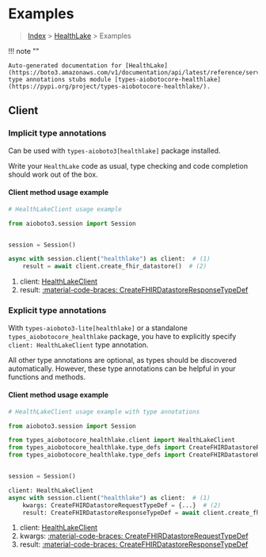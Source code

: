 # Examples

> [Index](../README.md) > [HealthLake](./README.md) > Examples

!!! note ""

    Auto-generated documentation for [HealthLake](https://boto3.amazonaws.com/v1/documentation/api/latest/reference/services/healthlake.html#healthlake)
    type annotations stubs module [types-aiobotocore-healthlake](https://pypi.org/project/types-aiobotocore-healthlake/).

## Client

### Implicit type annotations

Can be used with `types-aioboto3[healthlake]` package installed.

Write your `HealthLake` code as usual,
type checking and code completion should work out of the box.



#### Client method usage example

```python
# HealthLakeClient usage example

from aioboto3.session import Session


session = Session()

async with session.client("healthlake") as client:  # (1)
    result = await client.create_fhir_datastore()  # (2)
```

1. client: [HealthLakeClient](./client.md)
2. result: [:material-code-braces: CreateFHIRDatastoreResponseTypeDef](./type_defs.md#createfhirdatastoreresponsetypedef)






### Explicit type annotations

With `types-aioboto3-lite[healthlake]`
or a standalone `types_aiobotocore_healthlake` package, you have to explicitly specify
`client: HealthLakeClient` type annotation.

All other type annotations are optional, as types should be discovered automatically.
However, these type annotations can be helpful in your functions and methods.


#### Client method usage example

```python
# HealthLakeClient usage example with type annotations

from aioboto3.session import Session

from types_aiobotocore_healthlake.client import HealthLakeClient
from types_aiobotocore_healthlake.type_defs import CreateFHIRDatastoreResponseTypeDef
from types_aiobotocore_healthlake.type_defs import CreateFHIRDatastoreRequestTypeDef


session = Session()

client: HealthLakeClient
async with session.client("healthlake") as client:  # (1)
    kwargs: CreateFHIRDatastoreRequestTypeDef = {...}  # (2)
    result: CreateFHIRDatastoreResponseTypeDef = await client.create_fhir_datastore(**kwargs)  # (3)
```

1. client: [HealthLakeClient](./client.md)
2. kwargs: [:material-code-braces: CreateFHIRDatastoreRequestTypeDef](./type_defs.md#createfhirdatastorerequesttypedef)
3. result: [:material-code-braces: CreateFHIRDatastoreResponseTypeDef](./type_defs.md#createfhirdatastoreresponsetypedef)






